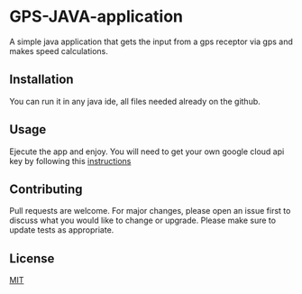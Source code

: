 # GPS-JAVA-application
A simple java application that gets the input from a gps receptor via gps and makes speed calculations.

## Installation
You can run it in any java ide, all files needed already on the github.
## Usage
Ejecute the app and enjoy.
You will need to get your own google cloud api key by following this [instructions](https://developers.google.com/maps/documentation/maps-static/get-api-key)
## Contributing 
Pull requests are welcome. For major changes, please open an issue first to discuss what you would like to change or upgrade.
Please make sure to update tests as appropriate.

## License
[MIT](https://choosealicense.com/licenses/mit/)
